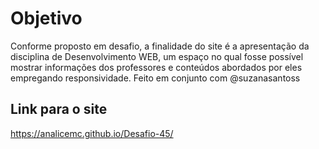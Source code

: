 # Objetivo
Conforme proposto em desafio, a finalidade do site é a apresentação da disciplina de Desenvolvimento WEB, um espaço no qual fosse possível mostrar informações dos professores e conteúdos abordados por eles empregando responsividade. Feito em conjunto com @suzanasantoss 
## Link para o site
https://analicemc.github.io/Desafio-45/
